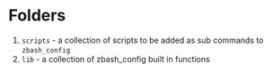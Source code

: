 # Folders

1. `scripts` - a collection of scripts to be added as sub commands to `zbash_config`
2. `lib` - a collection of zbash_config built in functions
